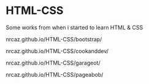 # HTML-CSS
Some works from when i started to learn HTML & CSS

nrcaz.github.io/HTML-CSS/bootstrap/

nrcaz.github.io/HTML-CSS/cookanddev/

nrcaz.github.io/HTML-CSS/garageot/

nrcaz.github.io/HTML-CSS/pageabob/
